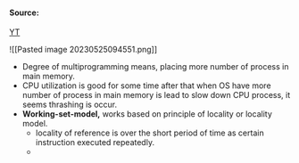 #### Source:
[YT](https://www.youtube.com/watch?v=v0QVLJFTAFs&list=PLXj4XH7LcRfDrdQuJTHIPmKMpa7eYVaPm&index=69)

![[Pasted image 20230525094551.png]]

* Degree of multiprogramming means, placing more number of process in main memory.
* CPU utilization is good for some time after that when OS have more number of process in main memory is lead to slow down CPU process, it seems thrashing is occur.
* **Working-set-model,** works based on principle of locality or locality model.
	* locality of reference is over the short period of time as certain instruction executed repeatedly.
	* 